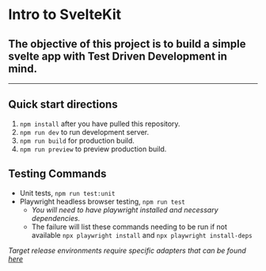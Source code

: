 # Intro to SvelteKit 

## The objective of this project is to build a simple svelte app with Test Driven Development in mind.

---

## Quick start directions

1. `npm install` after you have pulled this repository.
2. `npm run dev` to run development server.
3. `npm run build` for production build. 
4. `npm run preview` to preview production build.

## Testing Commands
- Unit tests, `npm run test:unit`
- Playwright headless browser testing, `npm run test`
    - *You will need to have playwright installed and necessary dependencies.*
    - The failure will list these commands needing to be run if not available `npx playwright install` and `npx playwright install-deps`

*Target release environments require specific adapters that can be found [here](https://kit.svelte.dev/docs/adapters)*
